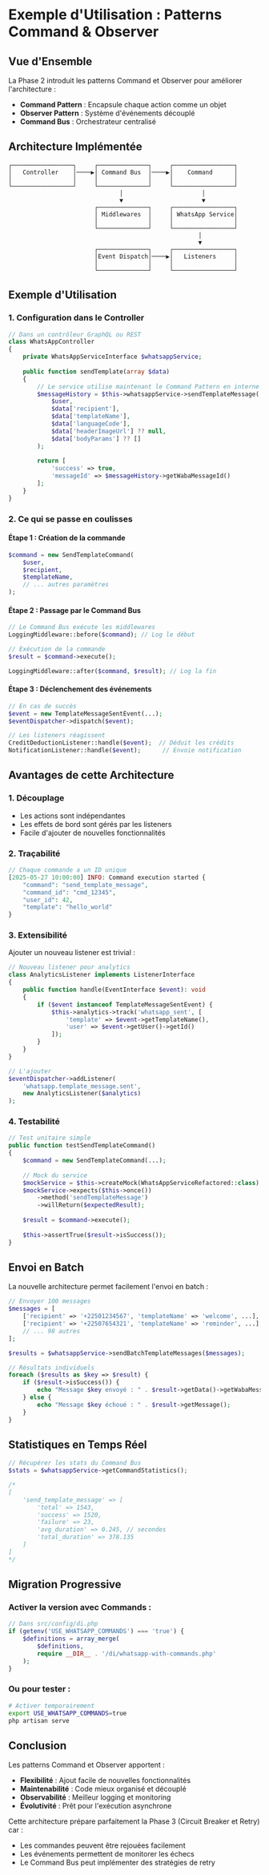 # Exemple d'Utilisation : Patterns Command & Observer

## Vue d'Ensemble

La Phase 2 introduit les patterns Command et Observer pour améliorer l'architecture :

- **Command Pattern** : Encapsule chaque action comme un objet
- **Observer Pattern** : Système d'événements découplé
- **Command Bus** : Orchestrateur centralisé

## Architecture Implémentée

```
┌─────────────────┐     ┌──────────────┐     ┌─────────────────┐
│   Controller    │────▶│ Command Bus  │────▶│    Command      │
│                 │     │              │     │                 │
└─────────────────┘     └──────────────┘     └─────────────────┘
                               │                      │
                               ▼                      ▼
                        ┌──────────────┐     ┌─────────────────┐
                        │ Middlewares  │     │ WhatsApp Service│
                        │              │     │                 │
                        └──────────────┘     └─────────────────┘
                                                     │
                                                     ▼
                        ┌──────────────┐     ┌─────────────────┐
                        │Event Dispatch│────▶│   Listeners     │
                        │              │     │                 │
                        └──────────────┘     └─────────────────┘
```

## Exemple d'Utilisation

### 1. Configuration dans le Controller

```php
// Dans un contrôleur GraphQL ou REST
class WhatsAppController
{
    private WhatsAppServiceInterface $whatsappService;
    
    public function sendTemplate(array $data)
    {
        // Le service utilise maintenant le Command Pattern en interne
        $messageHistory = $this->whatsappService->sendTemplateMessage(
            $user,
            $data['recipient'],
            $data['templateName'],
            $data['languageCode'],
            $data['headerImageUrl'] ?? null,
            $data['bodyParams'] ?? []
        );
        
        return [
            'success' => true,
            'messageId' => $messageHistory->getWabaMessageId()
        ];
    }
}
```

### 2. Ce qui se passe en coulisses

#### Étape 1 : Création de la commande
```php
$command = new SendTemplateCommand(
    $user,
    $recipient,
    $templateName,
    // ... autres paramètres
);
```

#### Étape 2 : Passage par le Command Bus
```php
// Le Command Bus exécute les middlewares
LoggingMiddleware::before($command); // Log le début

// Exécution de la commande
$result = $command->execute();

LoggingMiddleware::after($command, $result); // Log la fin
```

#### Étape 3 : Déclenchement des événements
```php
// En cas de succès
$event = new TemplateMessageSentEvent(...);
$eventDispatcher->dispatch($event);

// Les listeners réagissent
CreditDeductionListener::handle($event);  // Déduit les crédits
NotificationListener::handle($event);      // Envoie notification
```

## Avantages de cette Architecture

### 1. **Découplage**
- Les actions sont indépendantes
- Les effets de bord sont gérés par les listeners
- Facile d'ajouter de nouvelles fonctionnalités

### 2. **Traçabilité**
```php
// Chaque commande a un ID unique
[2025-05-27 10:00:00] INFO: Command execution started {
    "command": "send_template_message",
    "command_id": "cmd_12345",
    "user_id": 42,
    "template": "hello_world"
}
```

### 3. **Extensibilité**
Ajouter un nouveau listener est trivial :
```php
// Nouveau listener pour analytics
class AnalyticsListener implements ListenerInterface
{
    public function handle(EventInterface $event): void
    {
        if ($event instanceof TemplateMessageSentEvent) {
            $this->analytics->track('whatsapp_sent', [
                'template' => $event->getTemplateName(),
                'user' => $event->getUser()->getId()
            ]);
        }
    }
}

// L'ajouter
$eventDispatcher->addListener(
    'whatsapp.template_message.sent',
    new AnalyticsListener($analytics)
);
```

### 4. **Testabilité**
```php
// Test unitaire simple
public function testSendTemplateCommand()
{
    $command = new SendTemplateCommand(...);
    
    // Mock du service
    $mockService = $this->createMock(WhatsAppServiceRefactored::class);
    $mockService->expects($this->once())
        ->method('sendTemplateMessage')
        ->willReturn($expectedResult);
    
    $result = $command->execute();
    
    $this->assertTrue($result->isSuccess());
}
```

## Envoi en Batch

La nouvelle architecture permet facilement l'envoi en batch :

```php
// Envoyer 100 messages
$messages = [
    ['recipient' => '+22501234567', 'templateName' => 'welcome', ...],
    ['recipient' => '+22507654321', 'templateName' => 'reminder', ...],
    // ... 98 autres
];

$results = $whatsappService->sendBatchTemplateMessages($messages);

// Résultats individuels
foreach ($results as $key => $result) {
    if ($result->isSuccess()) {
        echo "Message $key envoyé : " . $result->getData()->getWabaMessageId();
    } else {
        echo "Message $key échoué : " . $result->getMessage();
    }
}
```

## Statistiques en Temps Réel

```php
// Récupérer les stats du Command Bus
$stats = $whatsappService->getCommandStatistics();

/*
[
    'send_template_message' => [
        'total' => 1543,
        'success' => 1520,
        'failure' => 23,
        'avg_duration' => 0.245, // secondes
        'total_duration' => 378.135
    ]
]
*/
```

## Migration Progressive

### Activer la version avec Commands :

```php
// Dans src/config/di.php
if (getenv('USE_WHATSAPP_COMMANDS') === 'true') {
    $definitions = array_merge(
        $definitions, 
        require __DIR__ . '/di/whatsapp-with-commands.php'
    );
}
```

### Ou pour tester :

```bash
# Activer temporairement
export USE_WHATSAPP_COMMANDS=true
php artisan serve
```

## Conclusion

Les patterns Command et Observer apportent :

- **Flexibilité** : Ajout facile de nouvelles fonctionnalités
- **Maintenabilité** : Code mieux organisé et découplé
- **Observabilité** : Meilleur logging et monitoring
- **Évolutivité** : Prêt pour l'exécution asynchrone

Cette architecture prépare parfaitement la Phase 3 (Circuit Breaker et Retry) car :
- Les commandes peuvent être rejouées facilement
- Les événements permettent de monitorer les échecs
- Le Command Bus peut implémenter des stratégies de retry